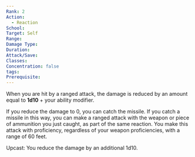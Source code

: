 ```yaml
---
Rank: 2
Action:
  - Reaction
School: 
Target: Self
Range: 
Damage Type: 
Duration: 
Attack/Save: 
Classes: 
Concentration: false
tags: 
Prerequisite:
---
```

When you are hit by a ranged attack, the damage is reduced by an amount equal to **1d10** + your ability modifier.

If you reduce the damage to 0, you can catch the missile. If you catch a missile in this way, you can make a ranged attack with the weapon or piece of ammunition you just caught, as part of the same reaction. You make this attack with proficiency, regardless of your weapon proficiencies, with a range of 60 feet.

Upcast: You reduce the damage by an additional 1d10.